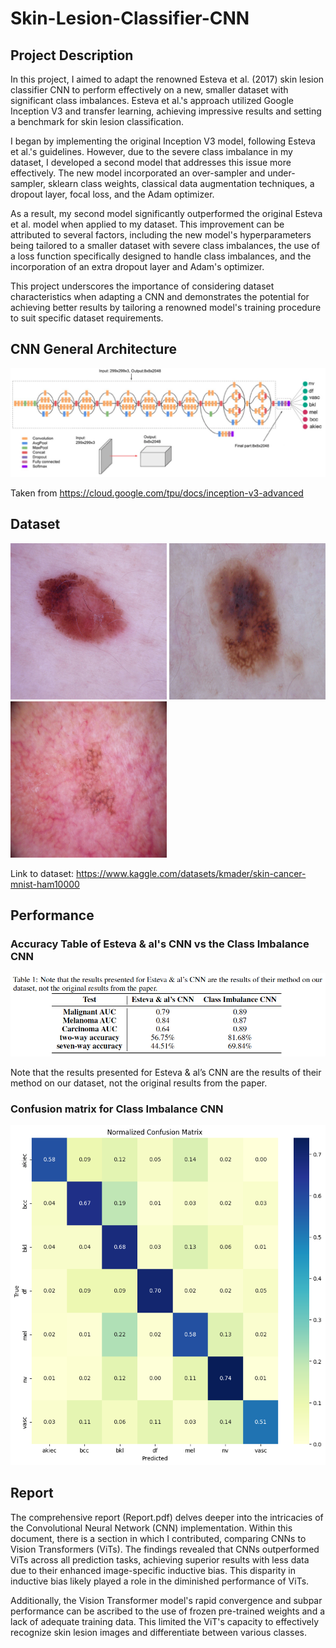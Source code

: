 # Skin-Lesion-Classifier-CNN

## Project Description
In this project, I aimed to adapt the renowned Esteva et al. (2017) skin lesion classifier CNN to perform effectively on a new, smaller dataset with significant class imbalances. Esteva et al.'s approach utilized Google Inception V3 and transfer learning, achieving impressive results and setting a benchmark for skin lesion classification.

I began by implementing the original Inception V3 model, following Esteva et al.'s guidelines. However, due to the severe class imbalance in my dataset, I developed a second model that addresses this issue more effectively. The new model incorporated an over-sampler and under-sampler, sklearn class weights, classical data augmentation techniques, a dropout layer, focal loss, and the Adam optimizer.

As a result, my second model significantly outperformed the original Esteva et al. model when applied to my dataset. This improvement can be attributed to several factors, including the new model's hyperparameters being tailored to a smaller dataset with severe class imbalances, the use of a loss function specifically designed to handle class imbalances, and the incorporation of an extra dropout layer and Adam's optimizer.

This project underscores the importance of considering dataset characteristics when adapting a CNN and demonstrates the potential for achieving better results by tailoring a renowned model's training procedure to suit specific dataset requirements.

## CNN General Architecture 

![CNN](https://github.com/wilgagne/Skin-Lesion-Classifier-CNN/blob/22241ba2a86b767bd506511038cd855453218d90/images/Screen%20Shot%202023-05-02%20at%207.57.44%20PM.png)

Taken from https://cloud.google.com/tpu/docs/inception-v3-advanced

## Dataset
<img src="https://github.com/wilgagne/Skin-Lesion-Classifier-CNN/blob/96a18d01da90480d49f45cee9ef98ecf9fe94491/images/ISIC_0036049%20copy.jpg" width="250" height="250"/> <img src="https://github.com/wilgagne/Skin-Lesion-Classifier-CNN/blob/12b4825f7a8f1226751c5f6122b191693679dee6/images/ISIC_0036053%20copy.jpg" width="250" height="250"/> <img src="https://github.com/wilgagne/Skin-Lesion-Classifier-CNN/blob/12b4825f7a8f1226751c5f6122b191693679dee6/images/ISIC_0036062%20copy.jpg" width="250" height="250"/>

Link to dataset: https://www.kaggle.com/datasets/kmader/skin-cancer-mnist-ham10000

## Performance
### Accuracy Table of Esteva & al's CNN vs the Class Imbalance CNN
<p align="center">
  <img src="https://github.com/wilgagne/Skin-Lesion-Classifier-CNN/blob/8c779566cdb2da990671c9fca6558888a372b08f/images/Table.png">
</p>

Note that the results presented for Esteva & al’s CNN are the results of their method on our dataset, not the original results from the paper.

### Confusion matrix for Class Imbalance CNN
![CM](https://github.com/wilgagne/Skin-Lesion-Classifier-CNN/blob/8c779566cdb2da990671c9fca6558888a372b08f/images/CM.png) 

## Report
The comprehensive report (Report.pdf) delves deeper into the intricacies of the Convolutional Neural Network (CNN) implementation. Within this document, there is a section in which I contributed, comparing CNNs to Vision Transformers (ViTs). The findings revealed that CNNs outperformed ViTs across all prediction tasks, achieving superior results with less data due to their enhanced image-specific inductive bias. This disparity in inductive bias likely played a role in the diminished performance of ViTs. 

Additionally, the Vision Transformer model's rapid convergence and subpar performance can be ascribed to the use of frozen pre-trained weights and a lack of adequate training data. This limited the ViT's capacity to effectively recognize skin lesion images and differentiate between various classes.
